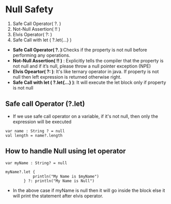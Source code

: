 # Null Safety
1) Safe Call Operator( ?. )
2) Not-Null Assertion( !! )
3) Elvis Operator( ?: )
4) Safe Call with let ( ?.let{...} )

- **Safe Call Operator( ?. )**:Checks if the property is not null before performing any operations.
- **Not-Null Assertion( !! )** : Explicitly tells the compiler that the property is not null and if it’s null, please throw a null pointer exception (NPE)
- **Elvis Opeartor( ?: )**: It's like ternary operator in java. If property is not null then left expression is returned otherwise right.
- **Safe Call with let ( ?.let{...} )**: It will execute the let block only if property is not null

## Safe call Operator (?.let)
- If we use safe call operator on a variable, if it's not null, then only the expression will be executed
```
var name : String ? = null
val length = name?.length
```


## How to handle Null using let operator
```
var myName : String? = null

myName?.let {
            println("My Name is $myName")
        } ?: println("My Name is Null")
```
- In the  above case if myName is null then it will go inside the block else it will print the statement after elvis operator.



